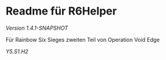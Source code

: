 # Readme für R6Helper

*Version 1.4.1-SNAPSHOT*

Für Rainbow Six Sieges zweiten Teil von Operation Void Edge

_Y5.S1.H2_
